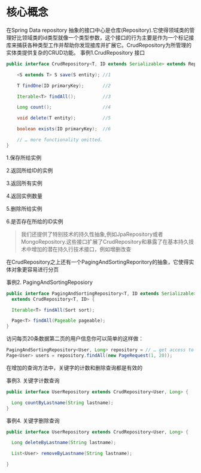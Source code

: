 # 核心概念

在Spring Data repository 抽象的接口中心是仓库(Repository).它使得领域类的管理好比领域类的id类型就像一个类型参数，这个接口的行为主要是作为一个标记接库来捕获各种类型工作并帮助你发现接库并扩展它。CrudRepository为所管理的实体类提供复杂的CRUD功能。
事例1.CrudRepository 接口

```java
public interface CrudRepository<T, ID extends Serializable> extends Repository<T,ID>{

    <S extends T> S save(S entity); //1

    T findOne(ID primaryKey);       //2

    Iterable<T> findAll();          //3

    Long count();                   //4

    void delete(T entity);          //5

    boolean exists(ID primaryKey);  //6

    // … more functionality omitted.
}
```
1.保存所给实例

2.返回所给ID的实例

3.返回所有实例

4.返回实例数量

5.删除所给实例

6.是否存在所给的ID实例

>我们还提供了特别技术的持久性抽象,例如JpaRepository或者MongoRepository.这些接口扩展了CrudRepository和暴露了在基本持久技术中增加的潜在持久行技术接口，例如增删改查

在CrudRepository之上还有一个PagingAndSortingReporitory的抽象，它使得实体对象更容易进行分页

事例2. PagingAndSortingReposiory

```java
public interface PagingAndSortingRepository<T, ID extends Serializable>
  extends CrudRepository<T, ID> {

  Iterable<T> findAll(Sort sort);

  Page<T> findAll(Pageable pageable);
}
```

访问每页20条数据第二页的用户信息你可以简单的这样做：

```java
PagingAndSortingRepository<User, Long> repository = // … get access to a bean
Page<User> users = repository.findAll(new PageRequest(1, 20));
```

在增加的查询方法中，关键字的计数和删除查询都是有效的

事例3. 关键字计数查询

```java
public interface UserRepository extends CrudRepository<User, Long> {

  Long countByLastname(String lastname);
}
```

事例4. 关键字删除查询

```java
public interface UserRepository extends CrudRepository<User, Long> {

  Long deleteByLastname(String lastname);

  List<User> removeByLastname(String lastname);

}


